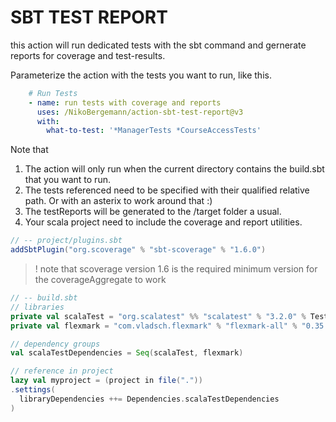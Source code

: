 # SBT TEST REPORT

this action will run dedicated tests with the sbt command and gernerate reports for coverage and test-results.

Parameterize the action with the tests you want to run, like this.

```yaml
    # Run Tests
    - name: run tests with coverage and reports
      uses: /NikoBergemann/action-sbt-test-report@v3
      with:
        what-to-test: '*ManagerTests *CourseAccessTests'
```

Note that 
1. The action will only run when the current directory contains the build.sbt that you want to run.
2. The tests referenced need to be specified with their qualified relative path. Or with an asterix to work around that :) 
3. The testReports will be generated to the /target folder a usual.
4. Your scala project need to include the coverage and report utilities.

```sbt
// -- project/plugins.sbt
addSbtPlugin("org.scoverage" % "sbt-scoverage" % "1.6.0")
```
>! note that scoverage version 1.6 is the required minimum version for the coverageAggregate to work

```sbt
// -- build.sbt
// libraries
private val scalaTest = "org.scalatest" %% "scalatest" % "3.2.0" % Test
private val flexmark = "com.vladsch.flexmark" % "flexmark-all" % "0.35.10" % Test

// dependency groups
val scalaTestDependencies = Seq(scalaTest, flexmark)

// reference in project
lazy val myproject = (project in file("."))
.settings(
  libraryDependencies ++= Dependencies.scalaTestDependencies
)
```
